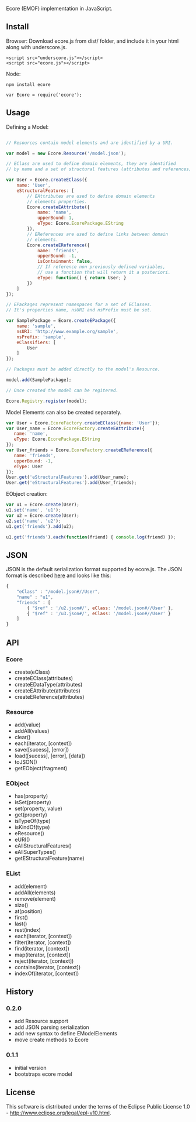 Ecore (EMOF) implementation in JavaScript.

## Install

Browser:
Download ecore.js from dist/ folder, and include it in your html along with underscore.js.

```
<script src="underscore.js"></script>
<script src="ecore.js"></script>
```

Node:

```
npm install ecore

var Ecore = require('ecore');
```

## Usage

Defining a Model:

```javascript

// Resources contain model elements and are identified by a URI.

var model = new Ecore.Resource('/model.json');

// EClass are used to define domain elements, they are identified
// by name and a set of structural features (attributes and references).

var User = Ecore.createEClass({
    name: 'User',
    eStructuralFeatures: [
        // EAttributes are used to define domain elements
        // elements properties.
        Ecore.createEAttribute({
            name: 'name',
            upperBound: 1,
            eType: Ecore.EcorePackage.EString
        }),
        // EReferences are used to define links between domain
        // elements.
        Ecore.createEReference({
            name: 'friends',
            upperBound: -1,
            isContainment: false,
            // If reference non previously defined variables,
            // use a function that will return it a posteriori.
            eType: function() { return User; }
        })
    ]
});

// EPackages represent namespaces for a set of EClasses.
// It's properties name, nsURI and nsPrefix must be set.

var SamplePackage = Ecore.createEPackage({
    name: 'sample',
    nsURI: 'http://www.example.org/sample',
    nsPrefix: 'sample',
    eClassifiers: [
        User
    ]
});

// Packages must be added directly to the model's Resource.

model.add(SamplePackage);

// Once created the model can be regitered.

Ecore.Registry.register(model);

```

Model Elements can also be created separately.

```javascript
var User = Ecore.EcoreFactory.createEClass({name: 'User'});
var User_name = Ecore.EcoreFactory.createEAttribute({
   name: 'name',
   eType: Ecore.EcorePackage.EString
});
var User_friends = Ecore.EcoreFactory.createEReference({
   name: 'friends',
   upperBound: -1,
   eType: User
});
User.get('eStructuralFeatures').add(User_name);
User.get('eStructuralFeatures').add(User_friends);
```

EObject creation:

```javascript
var u1 = Ecore.create(User);
u1.set('name', 'u1');
var u2 = Ecore.create(User);
u2.set('name', 'u2');
u1.get('friends').add(u2);

u1.get('friends').each(function(friend) { console.log(friend) });
```

## JSON

JSON is the default serialization format supported by ecore.js. The JSON format is
described [here](https://github.com/ghillairet/emfjson) and looks like this:

```javascript
{
    "eClass" : "/model.json#//User",
    "name" : "u1",
    "friends" : [
        { "$ref" : '/u2.json#/', eClass: '/model.json#//User' },
        { "$ref" : '/u3.json#/', eClass: '/model.json#//User' }
    ]
}
```

## API

### Ecore
 - create(eClass)
 - createEClass(attributes)
 - createEDataType(attributes)
 - createEAttribute(attributes)
 - createEReference(attributes)

### Resource
 - add(value)
 - addAll(values)
 - clear()
 - each(iterator, [context])
 - save([sucess], [error])
 - load([sucess], [error], [data])
 - toJSON()
 - getEObject(fragment)

### EObject
 - has(property)
 - isSet(property)
 - set(property, value)
 - get(property)
 - isTypeOf(type)
 - isKindOf(type)
 - eResource()
 - eURI()
 - eAllStructuralFeatures()
 - eAllSuperTypes()
 - getEStructuralFeature(name)

### EList
 - add(element)
 - addAll(elements)
 - remove(element)
 - size()
 - at(position)
 - first()
 - last()
 - rest(index)
 - each(iterator, [context])
 - filter(iterator, [context])
 - find(iterator, [context])
 - map(iterator, [context])
 - reject(iterator, [context])
 - contains(iterator, [context])
 - indexOf(iterator, [context])


## History

### 0.2.0
 - add Resource support
 - add JSON parsing serialization
 - add new syntax to define EModelElements
 - move create methods to Ecore

### 0.1.1
 - initial version
 - bootstraps ecore model

## License
This software is distributed under the terms of the Eclipse Public License 1.0 - http://www.eclipse.org/legal/epl-v10.html.


